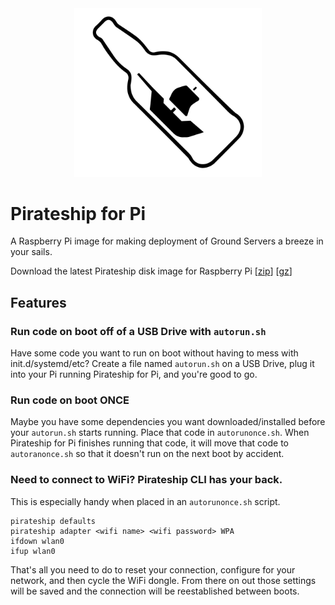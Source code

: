 <center><img width=300 src="images/pirateship.png"></center>

# Pirateship for Pi
A Raspberry Pi image for making deployment of Ground Servers a breeze in your sails. 

Download the latest Pirateship disk image for Raspberry Pi [[zip](http://pirate.sh/latest-pirateship.img.zip)] [[gz](http://pirate.sh/latest-pirateship.img.gz)]

## Features
### Run code on boot off of a USB Drive with `autorun.sh`
Have some code you want to run on boot without having to mess with init.d/systemd/etc? Create a file named `autorun.sh` on a USB Drive, plug it into your Pi running Pirateship for Pi, and you're good to go.

### Run code on boot ONCE
Maybe you have some dependencies you want downloaded/installed before your `autorun.sh` starts running. Place that code in `autorunonce.sh`. When Pirateship for Pi finishes running that code, it will move that code to `autoranonce.sh` so that it doesn't run on the next boot by accident. 

### Need to connect to WiFi? Pirateship CLI has your back.
This is especially handy when placed in an `autorunonce.sh` script.
```
pirateship defaults
pirateship adapter <wifi name> <wifi password> WPA
ifdown wlan0
ifup wlan0
```
That's all you need to do to reset your connection, configure for your network, and then cycle the WiFi dongle. From there on out those settings will be saved and the connection will be reestablished between boots. 
